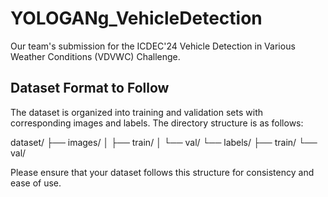# YOLOGANg_VehicleDetection

Our team's submission for the ICDEC'24 Vehicle Detection in Various Weather Conditions (VDVWC) Challenge.

## Dataset Format to Follow

The dataset is organized into training and validation sets with corresponding images and labels. The directory structure is as follows:

dataset/ ├── images/ │ ├── train/ │ └── val/ └── labels/ ├── train/ └── val/


Please ensure that your dataset follows this structure for consistency and ease of use.
